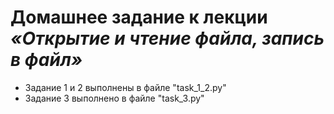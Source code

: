 # Домашнее задание к лекции *«Открытие и чтение файла, запись в файл»*

- Задание 1 и 2 выполнены в файле "task_1_2.py"
- Задание 3 выполнено в файле "task_3.py"